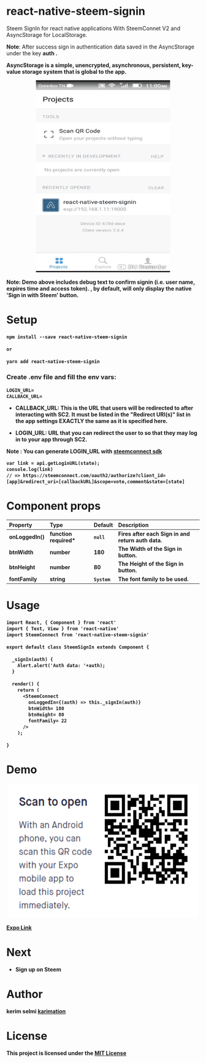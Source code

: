 # react-native-steem-signin

Steem SignIn for react native applications With SteemConnet V2 and AsyncStorage for LocalStorage.

<strong>Note</strong>: After success sign in authentication data saved in the AsyncStorage under the key <strong> auth <strong>. 

<strong>AsyncStorage</strong>  is a simple, unencrypted, asynchronous, persistent, key-value storage system that is global to the app.

<p align="center"> 
<img src="screenshots/test.gif" height= "500" width="350" >
</p>

<strong>Note</strong>: Demo above includes debug text to confirm signin (i.e. user name, expires time and access token). 
<SteemConnect />, by default, will only display the native 'Sign in with Steem' button.


# Setup

```
npm install --save react-native-steem-signin

or

yarn add react-native-steem-signin

```

### Create .env file and fill the env vars:

```
LOGIN_URL=
CALLBACK_URL=
```

 * <strong>CALLBACK_URL</strong>: This is the URL that users will be redirected to after interacting with SC2. It must be listed in the "Redirect URI(s)" list in the app settings EXACTLY the same as it is specified here.
 
 * <strong>LOGIN_URL</strong>: URL that you can redirect the user to so that they may log in to your app through SC2.
 
 <strong>Note</strong> : You can generate LOGIN_URL with 
 <a href="https://github.com/steemit/steemconnect-sdk"> steemconnect sdk</a>

```
var link = api.getLoginURL(state);
console.log(link)
// => https://steemconnect.com/oauth2/authorize?client_id=[app]&redirect_uri=[callbackURL]&scope=vote,comment&state=[state]
```


# Component props


Property	|	Type		|	Default		|	Description |
:---------|:--------|:----------|:------------|
onLoggedIn() | function required* | `null` | Fires after each Sign in and return auth data.
btnWidth | number | 180 | The Width of the Sign in button.
btnHeight | number | 80 | The Height of the Sign in button.
fontFamily | string | `System` | The font family to be used.


# Usage 

```
import React, { Component } from 'react'
import { Text, View } from 'react-native'
import SteemConnect from 'react-native-steem-signin'

export default class SteemSignIn extends Component {
  
  _signIn(auth) {
    Alert.alert('Auth data: '+auth);
  }

  render() {
    return (
      <SteemConnect
        onLoggedIn={(auth) => this._signIn(auth)}
        btnWidth= 180
        btnHeight= 80 
        fontFamily= 22
      />
    );

}
```



# Demo 

<p align="center"> 
<img src="screenshots/qrcode.png" height= "350" width="500" >
</p>


<a href="https://exp.host/@karimation/steem-sign-in-component">Expo Link</a>

# Next

* Sign up on Steem 
     

# Author

kerim selmi <a href="http://www.karimation.com">karimation</a>

# License

This project is licensed under the  <a href="LICENSE">MIT License</a>